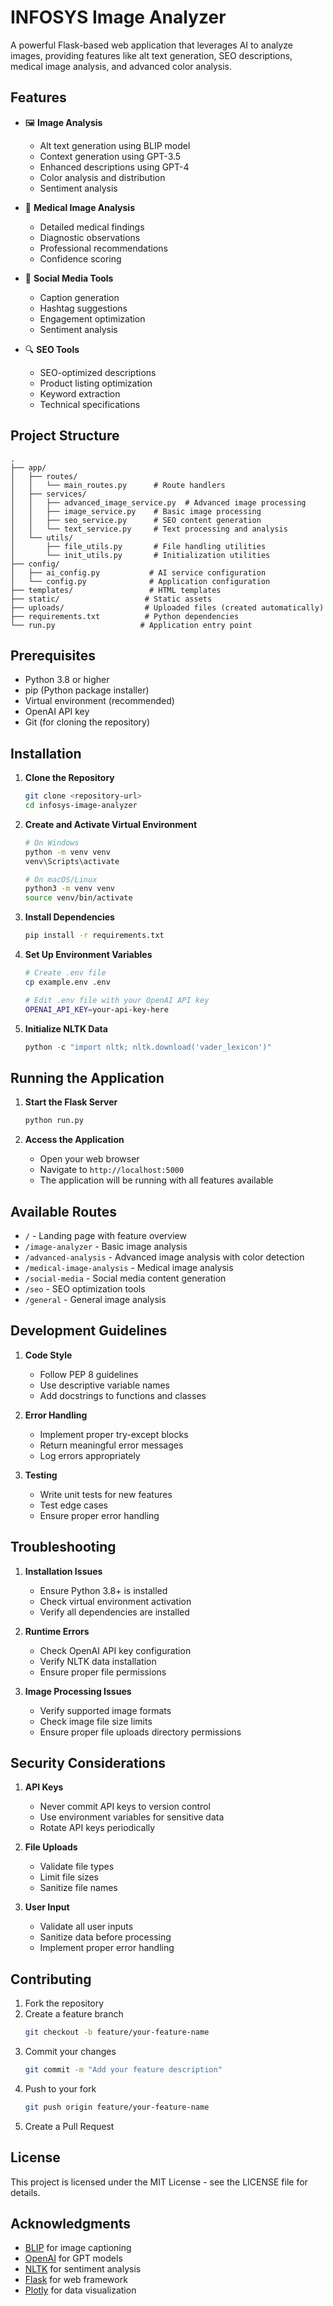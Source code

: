 # INFOSYS Image Analyzer

A powerful Flask-based web application that leverages AI to analyze images, providing features like alt text generation, SEO descriptions, medical image analysis, and advanced color analysis.

## Features

- 🖼️ **Image Analysis**
  - Alt text generation using BLIP model
  - Context generation using GPT-3.5
  - Enhanced descriptions using GPT-4
  - Color analysis and distribution
  - Sentiment analysis

- 🏥 **Medical Image Analysis**
  - Detailed medical findings
  - Diagnostic observations
  - Professional recommendations
  - Confidence scoring

- 📱 **Social Media Tools**
  - Caption generation
  - Hashtag suggestions
  - Engagement optimization
  - Sentiment analysis

- 🔍 **SEO Tools**
  - SEO-optimized descriptions
  - Product listing optimization
  - Keyword extraction
  - Technical specifications

## Project Structure

```
.
├── app/
│   ├── routes/
│   │   └── main_routes.py      # Route handlers
│   ├── services/
│   │   ├── advanced_image_service.py  # Advanced image processing
│   │   ├── image_service.py    # Basic image processing
│   │   ├── seo_service.py      # SEO content generation
│   │   └── text_service.py     # Text processing and analysis
│   └── utils/
│       ├── file_utils.py       # File handling utilities
│       └── init_utils.py       # Initialization utilities
├── config/
│   ├── ai_config.py           # AI service configuration
│   └── config.py              # Application configuration
├── templates/                 # HTML templates
├── static/                   # Static assets
├── uploads/                  # Uploaded files (created automatically)
├── requirements.txt          # Python dependencies
└── run.py                   # Application entry point
```

## Prerequisites

- Python 3.8 or higher
- pip (Python package installer)
- Virtual environment (recommended)
- OpenAI API key
- Git (for cloning the repository)

## Installation

1. **Clone the Repository**
   ```bash
   git clone <repository-url>
   cd infosys-image-analyzer
   ```

2. **Create and Activate Virtual Environment**
   ```bash
   # On Windows
   python -m venv venv
   venv\Scripts\activate

   # On macOS/Linux
   python3 -m venv venv
   source venv/bin/activate
   ```

3. **Install Dependencies**
   ```bash
   pip install -r requirements.txt
   ```

4. **Set Up Environment Variables**
   ```bash
   # Create .env file
   cp example.env .env
   
   # Edit .env file with your OpenAI API key
   OPENAI_API_KEY=your-api-key-here
   ```

5. **Initialize NLTK Data**
   ```python
   python -c "import nltk; nltk.download('vader_lexicon')"
   ```

## Running the Application

1. **Start the Flask Server**
   ```bash
   python run.py
   ```

2. **Access the Application**
   - Open your web browser
   - Navigate to `http://localhost:5000`
   - The application will be running with all features available

## Available Routes

- `/` - Landing page with feature overview
- `/image-analyzer` - Basic image analysis
- `/advanced-analysis` - Advanced image analysis with color detection
- `/medical-image-analysis` - Medical image analysis
- `/social-media` - Social media content generation
- `/seo` - SEO optimization tools
- `/general` - General image analysis

## Development Guidelines

1. **Code Style**
   - Follow PEP 8 guidelines
   - Use descriptive variable names
   - Add docstrings to functions and classes

2. **Error Handling**
   - Implement proper try-except blocks
   - Return meaningful error messages
   - Log errors appropriately

3. **Testing**
   - Write unit tests for new features
   - Test edge cases
   - Ensure proper error handling

## Troubleshooting

1. **Installation Issues**
   - Ensure Python 3.8+ is installed
   - Check virtual environment activation
   - Verify all dependencies are installed

2. **Runtime Errors**
   - Check OpenAI API key configuration
   - Verify NLTK data installation
   - Ensure proper file permissions

3. **Image Processing Issues**
   - Verify supported image formats
   - Check image file size limits
   - Ensure proper file uploads directory permissions

## Security Considerations

1. **API Keys**
   - Never commit API keys to version control
   - Use environment variables for sensitive data
   - Rotate API keys periodically

2. **File Uploads**
   - Validate file types
   - Limit file sizes
   - Sanitize file names

3. **User Input**
   - Validate all user inputs
   - Sanitize data before processing
   - Implement proper error handling

## Contributing

1. Fork the repository
2. Create a feature branch
   ```bash
   git checkout -b feature/your-feature-name
   ```
3. Commit your changes
   ```bash
   git commit -m "Add your feature description"
   ```
4. Push to your fork
   ```bash
   git push origin feature/your-feature-name
   ```
5. Create a Pull Request

## License

This project is licensed under the MIT License - see the LICENSE file for details.

## Acknowledgments

- [BLIP](https://github.com/salesforce/BLIP) for image captioning
- [OpenAI](https://openai.com/) for GPT models
- [NLTK](https://www.nltk.org/) for sentiment analysis
- [Flask](https://flask.palletsprojects.com/) for web framework
- [Plotly](https://plotly.com/) for data visualization


